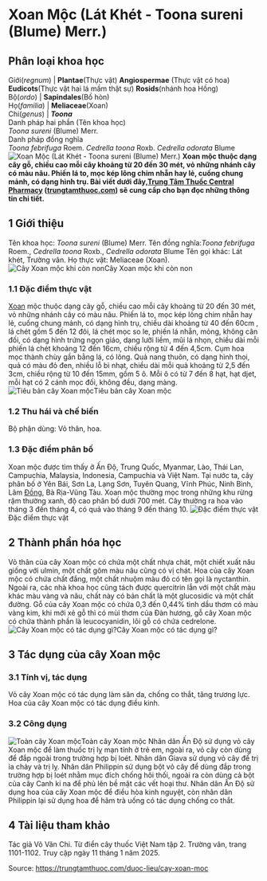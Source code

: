 # Xoan Mộc (Lát Khét - Toona sureni (Blume) Merr.)

Phân loại khoa học  
---  
Giới(_regnum_) |  **Plantae**(Thực vật) **Angiospermae** (Thực vật có hoa) **Eudicots**(Thực vật hai lá mầm thật sự) **Rosids**(nhánh hoa Hồng)  
Bộ(_ordo_) | **Sapindales**(Bồ hòn)  
Họ(_familia_) | **Meliaceae**(Xoan)  
Chi(_genus_) | **_Toona_**  
Danh pháp hai phần (Tên khoa học)  
_Toona sureni_ (Blume) Merr.  
Danh pháp đồng nghĩa  
_Toona febrifuga_ Roem. _Cedrella toona_ Roxb. _Cedrella odorata_ Blume  
![Xoan Mộc \(Lát Khét - Toona sureni \(Blume\) Merr.\)](https://trungtamthuoc.com/images/others/xoan-moc-4704.jpg)
**Xoan mộc thuộc dạng cây gỗ, chiều cao mỗi cây khoảng từ 20 đến 30 mét, vỏ những nhánh cây có màu nâu. Phiến lá to, mọc kép lông chim nhẵn hay lẻ, cuống chung mảnh, có dạng hình trụ. Bài viết dưới đây,[Trung Tâm Thuốc Central Pharmacy](https://trungtamthuoc.com/ "Trung Tâm Thuốc Central Pharmacy") ([trungtamthuoc.com](https://trungtamthuoc.com/ "trungtamthuoc.com")) sẽ cung cấp cho bạn đọc những thông tin chi tiết.**
##  1 Giới thiệu
Tên khoa học: _Toona sureni_ (Blume) Merr.
Tên đồng nghĩa:_Toona febrifuga_ Roem., _Cedrella toona_ Roxb., _Cedrella odorata_ Blume
Tên gọi khác: Lát khét, Trường vân.
Họ thực vật: Meliaceae (Xoan).
![Cây Xoan mộc khi còn non](https://trungtamthuoc.com/images/item/xoan-moc-0.jpg)Cây Xoan mộc khi còn non
### 1.1 Đặc điểm thực vật
[Xoan](https://trungtamthuoc.com/duoc-lieu/cay-xoan "Xoan") mộc thuộc dạng cây gỗ, chiều cao mỗi cây khoảng từ 20 đến 30 mét, vỏ những nhánh cây có màu nâu.
Phiến lá to, mọc kép lông chim nhẵn hay lẻ, cuống chung mảnh, có dạng hình trụ, chiều dài khoảng từ 40 đến 60cm , lá chét gồm 5 đến 12 đôi, lá chét mọc so le, phiến lá nhẵn, mỏng, không cân đối, có dạng hình trứng ngọn giáo, dạng lưỡi liềm, mũi lá nhọn, chiều dài mỗi phiến lá chét khoảng 12 đến 16cm, chiều rộng từ 4 đến 4,5cm.
Cụm hoa mọc thành chùy gần bằng lá, có lông.
Quả nang thuôn, có dạng hình thoi, quả có màu đỏ đen, nhiều lỗ bì nhạt, chiều dài mỗi quả khoảng từ 2,5 đến 3cm, chiều rộng từ 10 đến 15mm, gồm 5 ô. Mỗi ô có từ 7 đến 8 hạt, hạt djet, mỗi hạt có 2 cánh mọc đối, không đều, dạng màng.
![Tiêu bản cây Xoan mộc](https://trungtamthuoc.com/images/item/xoan-moc-1.jpg)Tiêu bản cây Xoan mộc
### 1.2 Thu hái và chế biến
Bộ phận dùng: Vỏ thân, hoa.
### 1.3 Đặc điểm phân bố
Xoan mộc được tìm thấy ở Ấn Độ, Trung Quốc, Myanmar, Lào, Thái Lan, Campuchia, Malaysia, Indonesia, Campuchia và Việt Nam. Tại nước ta, cây phân bố ở Yên Bái, Sơn La, Lạng Sơn, Tuyên Quang, Vĩnh Phúc, Ninh Bình, Lâm [Đồng](https://trungtamthuoc.com/hoat-chat/dong "Đồng"), Bà Rịa-Vũng Tàu.
Xoan mộc thường mọc trong những khu rừng rậm thường xanh, độ cao phân bố dưới 700 mét. Cây thường ra hoa vào tháng 3 đến tháng 4, có quả vào tháng 9 đến tháng 10.
![Đặc điểm thực vật](https://trungtamthuoc.com/images/item/xoan-moc-2.jpg)Đặc điểm thực vật
##  2 Thành phần hóa học
Vỏ thân của cây Xoan mộc có chứa một chất nhựa chát, một chiết xuất nâu giống với ulmin, một chất gôm màu nâu cũng có vị chát.
Hoa của cây Xoan mộc có chứa chất đắng, một chất nhuộm màu đỏ có tên gọi là nyctanthin. Ngoài ra, các nhà khoa học cũng tách được quercitrin lẫn với một chất màu khác màu vàng và nâu, chất này có bản chất là một glucosidic và một chất đường.
Gỗ của cây Xoan mộc có chứa 0,3 đến 0,44% tinh dầu thơm có màu vàng kim, khi mới xẻ gỗ thì có mùi thơm của Đàn hương, gỗ cây Xoan mộc có chứa thành phần là leucocyanidin, lõi gỗ có chứa cedrelone.
![Cây Xoan mộc có tác dụng gì?](https://trungtamthuoc.com/images/item/xoan-moc-3.jpg)Cây Xoan mộc có tác dụng gì?
##  3 Tác dụng của cây Xoan mộc 
### 3.1 Tính vị, tác dụng
Vỏ cây Xoan mộc có tác dụng làm săn da, chống co thắt, tăng trương lực.
Hoa của cây Xoan mộc có tác dụng điều kinh.
### 3.2 Công dụng
![Toàn cây Xoan mộc](https://trungtamthuoc.com/images/item/xoan-moc-4.jpg)Toàn cây Xoan mộc
Nhân dân Ấn Độ sử dụng vỏ cây Xoan mộc để làm thuốc trị lỵ mạn tính ở trẻ em, ngoài ra, vỏ cây còn dùng để đắp ngoài trong trường hợp bị loét.
Nhân dân Giava sử dụng vỏ cây để trị ỉa chảy và trị lỵ.
Nhân dân Philippin sử dụng bột vỏ cây để dùng đắp trong trường hợp bị loét nhằm mục đích chống hôi thối, ngoài ra còn dùng cả bột của cây Canh ki na để phủ lên bề mặt các vết hoại thư.
Nhân dân Ấn Độ sử dụng hoa của cây Xoan mộc để điều hòa kinh nguyệt, còn nhân dân Philippin lại sử dụng hoa để hãm trà uống có tác dụng chống co thắt.
##  4 Tài liệu tham khảo
Tác giả Võ Văn Chi. Từ điển cây thuốc Việt Nam tập 2. Trường vân, trang 1101-1102. Truy cập ngày 11 tháng 1 năm 2025.


Source: https://trungtamthuoc.com/duoc-lieu/cay-xoan-moc